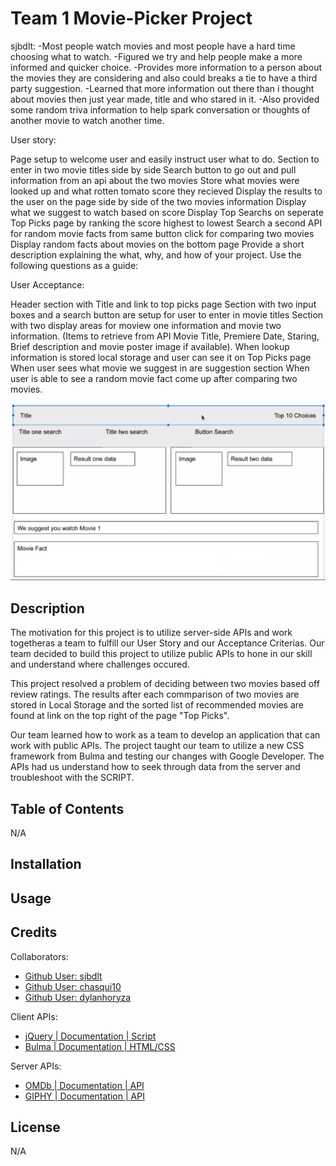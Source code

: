# Team 1 Movie-Picker Project


sjbdlt:
-Most people watch movies and most people have a hard time choosing what to watch.
-Figured we try and help people make a more informed and quicker choice.
-Provides more information to a person about the movies they are considering and also could breaks a tie to have a third party suggestion.
-Learned that more information out there than i thought about movies then just year made, title and who stared in it.
-Also provided some random triva information to help spark conversation or thoughts of another movie to watch another time.

User story:

Page setup to welcome user and easily instruct user what to do.
Section to enter in two movie titles side by side
Search button to go out and pull information from an api about the two movies
Store what movies were looked up and what rotten tomato score they recieved
Display the results to the user on the page side by side of the two movies information
Display what we suggest to watch based on score
Display Top Searchs on seperate Top Picks page by ranking the score highest to lowest
Search a second API for random movie facts from same button click for comparing two movies
Display random facts about movies on the bottom page
Provide a short description explaining the what, why, and how of your project. Use the following questions as a guide:

User Acceptance:

Header section with Title and link to top picks page
Section with two input boxes and a search button are setup for user to enter in movie titles
Section with two display areas for moview one information and movie two information. (Items to retrieve from API Movie Title, Premiere Date, Staring, Brief description and movie poster image if available).
When lookup information is stored local storage and user can see it on Top Picks page
When user sees what movie we suggest in are suggestion section
When user is able to see a random movie fact come up after comparing two movies.

![wireframe](/assets/images//Wireframe.png)

## Description
The motivation for this project is to utilize server-side APIs and work togetheras a team to fulfill our User Story and our Acceptance Criterias. Our team decided to build this project to utilize public APIs to hone in our skill and understand where challenges occured.

This project resolved a problem of deciding between two movies based off review ratings. The results after each commparison of two movies are stored in Local Storage and the sorted list of recommended movies are found at link on the top right of the page "Top Picks".

Our team learned how to work as a team to develop an application that can work with public APIs. The project taught our team to utilize a new CSS framework from Bulma and testing our changes with Google Developer. The APIs had us understand how to seek through data from the server and troubleshoot with the SCRIPT.  
 

## Table of Contents 

N/A

## Installation



## Usage



## Credits

Collaborators:
- [Github User: sjbdlt ](https://github.com/sjbdlt)
- [Github User: chasqui10 ](https://github.com/Chasqui10)
- [Github User: dylanhoryza ](https://github.com/dylanhoryza)

Client APIs:
- [jQuery | Documentation | Script ](https://api.jquery.com/)
- [Bulma | Documentation | HTML/CSS ](https://bulma.io/documentation/)

Server APIs:
- [OMDb | Documentation | API ](https://www.omdbapi.com/)
- [GIPHY | Documentation | API ](https://developers.giphy.com/docs/api/)


## License

N/A